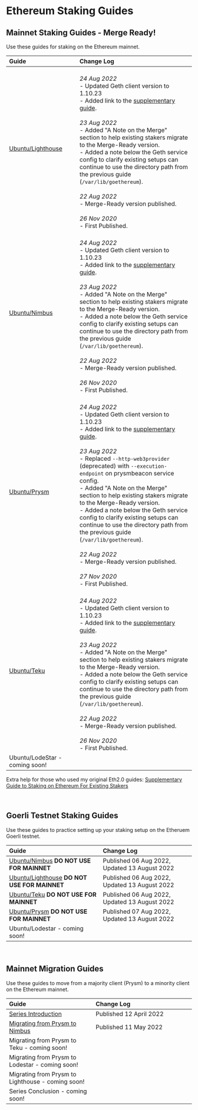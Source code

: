 # Ethereum Staking Guides #

## Mainnet Staking Guides - Merge Ready! ##

Use these guides for staking on the Ethereum mainnet.

| Guide <img width=345/> | Change Log <img width=400/> |
| :--------- | :---------- |
| [Ubuntu/Lighthouse](https://someresat.medium.com/guide-to-staking-on-ethereum-ubuntu-lighthouse-773f5d982e03) | <br> *24 Aug 2022* <br> - Updated Geth client version to 1.10.23 <br> - Added link to the [supplementary guide](https://someresat.medium.com/supplementary-guide-to-staking-on-ethereum-for-existing-stakers-57493678a460). <br><br> *23 Aug 2022* <br> - Added "A Note on the Merge" section to help existing stakers migrate to the Merge-Ready version. <br> - Added a note below the Geth service config to clarify existing setups can continue to use the directory path from the previous guide (`/var/lib/goethereum`). <br><br> *22 Aug 2022* <br> - Merge-Ready version published. <br><br> *26 Nov 2020* <br> - First Published. |
| [Ubuntu/Nimbus](https://someresat.medium.com/guide-to-staking-on-ethereum-ubuntu-nimbus-31f56657ea8f) | <br> *24 Aug 2022* <br> - Updated Geth client version to 1.10.23 <br> - Added link to the [supplementary guide](https://someresat.medium.com/supplementary-guide-to-staking-on-ethereum-for-existing-stakers-57493678a460). <br><br> *23 Aug 2022* <br> - Added "A Note on the Merge" section to help existing stakers migrate to the Merge-Ready version. <br> - Added a note below the Geth service config to clarify existing setups can continue to use the directory path from the previous guide (`/var/lib/goethereum`). <br><br> *22 Aug 2022* <br> - Merge-Ready version published. <br><br> *26 Nov 2020* <br> - First Published. |
| [Ubuntu/Prysm](https://someresat.medium.com/guide-to-staking-on-ethereum-ubuntu-prysm-581fb1969460) | <br> *24 Aug 2022* <br> - Updated Geth client version to 1.10.23 <br> - Added link to the [supplementary guide](https://someresat.medium.com/supplementary-guide-to-staking-on-ethereum-for-existing-stakers-57493678a460). <br><br> *23 Aug 2022* <br> - Replaced `--http-web3provider` (deprecated) with `--execution-endpoint` on prysmbeacon service config. <br> - Added "A Note on the Merge" section to help existing stakers migrate to the Merge-Ready version. <br> - Added a note below the Geth service config to clarify existing setups can continue to use the directory path from the previous guide (`/var/lib/goethereum`). <br><br> *22 Aug 2022* <br> - Merge-Ready version published. <br><br> *27 Nov 2020* <br> - First Published. |
| [Ubuntu/Teku](https://someresat.medium.com/guide-to-staking-on-ethereum-ubuntu-teku-f09ecd9ef2ee) | <br> *24 Aug 2022* <br> - Updated Geth client version to 1.10.23 <br> - Added link to the [supplementary guide](https://someresat.medium.com/supplementary-guide-to-staking-on-ethereum-for-existing-stakers-57493678a460). <br><br> *23 Aug 2022* <br> - Added "A Note on the Merge" section to help existing stakers migrate to the Merge-Ready version. <br> - Added a note below the Geth service config to clarify existing setups can continue to use the directory path from the previous guide (`/var/lib/goethereum`). <br><br> *22 Aug 2022* <br> - Merge-Ready version published. <br><br> *26 Nov 2020* <br> - First Published. |
| Ubuntu/LodeStar - coming soon! | |

Extra help for those who used my original Eth2.0 guides: [Supplementary Guide to Staking on Ethereum For Existing Stakers](https://someresat.medium.com/supplementary-guide-to-staking-on-ethereum-for-existing-stakers-57493678a460)

<br/>

## Goerli Testnet Staking Guides ##

Use these guides to practice setting up your staking setup on the Etheruem Goerli testnet.

| Guide <img width=345/> | Change Log <img width=400/> |
| :---- | :--------- |
| [Ubuntu/Nimbus](https://someresat.medium.com/guide-to-staking-on-ethereum-ubuntu-goerli-nimbus-3b0e2c0c6e0e) **DO NOT USE FOR MAINNET** | Published 06 Aug 2022, Updated 13 August 2022 |
| [Ubuntu/Lighthouse](https://someresat.medium.com/guide-to-staking-on-ethereum-ubuntu-g%C3%B6erli-lighthouse-8d0a2a811e6e) **DO NOT USE FOR MAINNET** | Published 06 Aug 2022, Updated 13 August 2022 |
| [Ubuntu/Teku](https://someresat.medium.com/guide-to-staking-on-ethereum-ubuntu-g%C3%B6erli-teku-6512b26f1372) **DO NOT USE FOR MAINNET** | Published 06 Aug 2022, Updated 13 August 2022 |
| [Ubuntu/Prysm](https://someresat.medium.com/guide-to-staking-on-ethereum-ubuntu-goerli-prysm-4a640794e8b5) **DO NOT USE FOR MAINNET** | Published 07 Aug 2022, Updated 13 August 2022 |
| Ubuntu/Lodestar - coming soon! | |

<br/>

## Mainnet Migration Guides ##

Use these guides to move from a majority client (Prysm) to a minority client on the Ethereum mainnet.

| Guide <img width=345/> | Change Log <img width=400/> |
| :---- | :--------- |
| [Series Introduction](https://someresat.medium.com/ethereum-staker-migration-guides-introduction-45505079b1f0) | Published 12 April 2022 |
| [Migrating from Prysm to Nimbus](https://someresat.medium.com/ethereum-staker-migration-guide-migrating-from-prysm-to-nimbus-b802a7dcb31e) | Published 11 May 2022 |
| Migrating from Prysm to Teku - coming soon! | |
| Migrating from Prysm to Lodestar - coming soon! | |
| Migrating from Prysm to Lighthouse - coming soon! | |
| Series Conclusion - coming soon! | |
